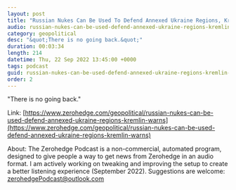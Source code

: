 ```yaml
---
layout: post
title: "Russian Nukes Can Be Used To Defend Annexed Ukraine Regions, Kremlin Warns"
audio: russian-nukes-can-be-used-defend-annexed-ukraine-regions-kremlin-warns-0
category: geopolitical
desc: "&quot;There is no going back.&quot;"
duration: 00:03:34
length: 214
datetime: Thu, 22 Sep 2022 13:45:00 +0000
tags: podcast
guid: russian-nukes-can-be-used-defend-annexed-ukraine-regions-kremlin-warns-0
order: 2
---
```

&quot;There is no going back.&quot;

Link: [https://www.zerohedge.com/geopolitical/russian-nukes-can-be-used-defend-annexed-ukraine-regions-kremlin-warns](https://www.zerohedge.com/geopolitical/russian-nukes-can-be-used-defend-annexed-ukraine-regions-kremlin-warns)

About: The Zerohedge Podcast is a non-commercial, automated program, designed to give people a way to get news from Zerohedge in an audio format.  I am actively working on tweaking and improving the setup to create a better listening experience (September 2022).  Suggestions are welcome: [zerohedgePodcast@outlook.com](mailto:zerohedgePodcast@outlook.com)